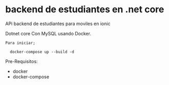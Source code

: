 # backend de estudiantes en .net core

APi backend de estudiantes para moviles en ionic

Dotnet core Con MySQL usando Docker.

```
Para iniciar;

  docker-compose up --build -d
```

Pre-Requisitos:

  - docker
  - docker-compose
  

